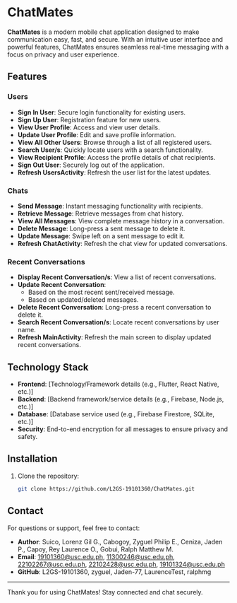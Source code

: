 # ChatMates

**ChatMates** is a modern mobile chat application designed to make communication easy, fast, and secure. With an intuitive user interface and powerful features, ChatMates ensures seamless real-time messaging with a focus on privacy and user experience.

## Features

### **Users**
- **Sign In User**: Secure login functionality for existing users.
- **Sign Up User**: Registration feature for new users.
- **View User Profile**: Access and view user details.
- **Update User Profile**: Edit and save profile information.
- **View All Other Users**: Browse through a list of all registered users.
- **Search User/s**: Quickly locate users with a search functionality.
- **View Recipient Profile**: Access the profile details of chat recipients.
- **Sign Out User**: Securely log out of the application.
- **Refresh UsersActivity**: Refresh the user list for the latest updates.

### **Chats**
- **Send Message**: Instant messaging functionality with recipients.
- **Retrieve Message**: Retrieve messages from chat history.
- **View All Messages**: View complete message history in a conversation.
- **Delete Message**: Long-press a sent message to delete it.
- **Update Message**: Swipe left on a sent message to edit it.
- **Refresh ChatActivity**: Refresh the chat view for updated conversations.

### **Recent Conversations**
- **Display Recent Conversation/s**: View a list of recent conversations.
- **Update Recent Conversation**:
  - Based on the most recent sent/received message.
  - Based on updated/deleted messages.
- **Delete Recent Conversation**: Long-press a recent conversation to delete it.
- **Search Recent Conversation/s**: Locate recent conversations by user name.
- **Refresh MainActivity**: Refresh the main screen to display updated recent conversations.

## Technology Stack
- **Frontend**: [Technology/Framework details (e.g., Flutter, React Native, etc.)]
- **Backend**: [Backend framework/service details (e.g., Firebase, Node.js, etc.)]
- **Database**: [Database service used (e.g., Firebase Firestore, SQLite, etc.)]
- **Security**: End-to-end encryption for all messages to ensure privacy and safety.

## Installation

1. Clone the repository:
   ```bash
   git clone https://github.com/L2GS-19101360/ChatMates.git
   ```

## Contact

For questions or support, feel free to contact:

- **Author**: Suico, Lorenz Gil G., Cabogoy, Zyguel Philip E., Ceniza, Jaden P., Capoy, Rey Laurence O., Gobui, Ralph Matthew M.
- **Email**: 19101360@usc.edu.ph, 11300246@usc.edu.ph, 22102267@usc.edu.ph, 22102428@usc.edu.ph, 19101324@usc.edu.ph
- **GitHub**: L2GS-19101360, zyguel, Jaden-77, LaurenceTest, ralphmg

---

Thank you for using ChatMates! Stay connected and chat securely.
